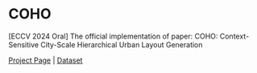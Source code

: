 # COHO
[ECCV 2024 Oral] The official implementation of paper: COHO: Context-Sensitive City-Scale Hierarchical Urban Layout Generation

[Project Page](https://arking1995.github.io/ContextLayout/) | [Dataset](https://huggingface.co/datasets/Arking95/COHO)

